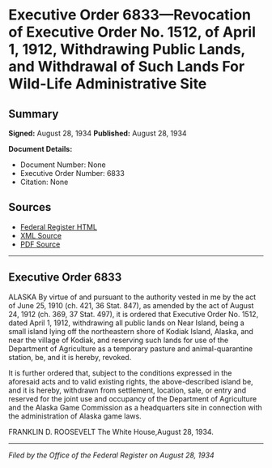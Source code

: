 # Executive Order 6833—Revocation of Executive Order No. 1512, of April 1, 1912, Withdrawing Public Lands, and Withdrawal of Such Lands For Wild-Life Administrative Site

## Summary

**Signed:** August 28, 1934
**Published:** August 28, 1934

**Document Details:**
- Document Number: None
- Executive Order Number: 6833
- Citation: None

## Sources
- [Federal Register HTML](https://www.presidency.ucsb.edu/documents/executive-order-6833-revocation-executive-order-no-1512-april-1-1912-withdrawing-public)
- [XML Source](None)
- [PDF Source](None)

---

## Executive Order 6833

ALASKA
By virtue of and pursuant to the authority vested in me by the act of June 25, 1910 (ch. 421, 36 Stat. 847), as amended by the act of August 24, 1912 (ch. 369, 37 Stat. 497), it is ordered that Executive Order No. 1512, dated April 1, 1912, withdrawing all public lands on Near Island, being a small island lying off the northeastern shore of Kodiak Island, Alaska, and near the village of Kodiak, and reserving such lands for use of the Department of Agriculture as a temporary pasture and animal-quarantine station, be, and it is hereby, revoked.

It is further ordered that, subject to the conditions expressed in the aforesaid acts and to valid existing rights, the above-described island be, and it is hereby, withdrawn from settlement, location, sale, or entry and reserved for the joint use and occupancy of the Department of Agriculture and the Alaska Game Commission as a headquarters site in connection with the administration of Alaska game laws.

FRANKLIN D. ROOSEVELT
The White House,August 28, 1934.

---

*Filed by the Office of the Federal Register on August 28, 1934*
